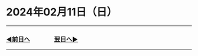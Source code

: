 # 2024年02月11日（日）

---

### [◀️前日へ](https://github.com/yuasys/chatty-journal/blob/main/2024/02/2024-02-10.md)&emsp;&emsp;&emsp;&emsp;[翌日へ▶️](https://github.com/yuasys/chatty-journal/blob/main/2024/02/2024-02-11.md)

---
